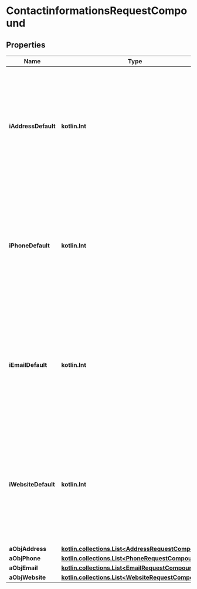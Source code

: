 
# ContactinformationsRequestCompound

## Properties
| Name | Type | Description | Notes |
| ------------ | ------------- | ------------- | ------------- |
| **iAddressDefault** | **kotlin.Int** | The index in the a_objAddress array (zero based index) representing the Address object that should become the default one.  You can leave the value to 0 if the array is empty. |  |
| **iPhoneDefault** | **kotlin.Int** | The index in the a_objPhone array (zero based index) representing the Phone object that should become the default one.  You can leave the value to 0 if the array is empty. |  |
| **iEmailDefault** | **kotlin.Int** | The index in the a_objEmail array (zero based index) representing the Email object that should become the default one.  You can leave the value to 0 if the array is empty. |  |
| **iWebsiteDefault** | **kotlin.Int** | The index in the a_objWebsite array (zero based index) representing the Website object that should become the default one.  You can leave the value to 0 if the array is empty. |  |
| **aObjAddress** | [**kotlin.collections.List&lt;AddressRequestCompound&gt;**](AddressRequestCompound.md) |  |  |
| **aObjPhone** | [**kotlin.collections.List&lt;PhoneRequestCompound&gt;**](PhoneRequestCompound.md) |  |  |
| **aObjEmail** | [**kotlin.collections.List&lt;EmailRequestCompound&gt;**](EmailRequestCompound.md) |  |  |
| **aObjWebsite** | [**kotlin.collections.List&lt;WebsiteRequestCompound&gt;**](WebsiteRequestCompound.md) |  |  |



